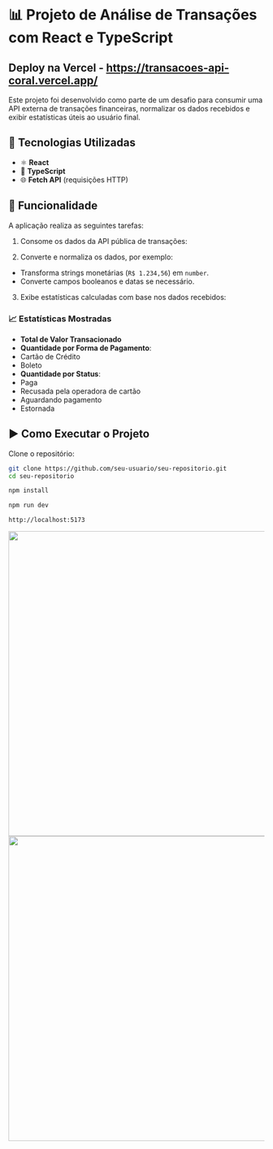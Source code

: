 # 📊 Projeto de Análise de Transações com React e TypeScript

## Deploy na Vercel - https://transacoes-api-coral.vercel.app/

Este projeto foi desenvolvido como parte de um desafio para consumir uma API externa de transações financeiras, normalizar os dados recebidos e exibir estatísticas úteis ao usuário final.

## 🚀 Tecnologias Utilizadas

- ⚛️ **React**
- 💙 **TypeScript**
- 🌐 **Fetch API** (requisições HTTP)

## 🔧 Funcionalidade

A aplicação realiza as seguintes tarefas:

1. Consome os dados da API pública de transações:

2. Converte e normaliza os dados, por exemplo:
- Transforma strings monetárias (`R$ 1.234,56`) em `number`.
- Converte campos booleanos e datas se necessário.
3. Exibe estatísticas calculadas com base nos dados recebidos:

### 📈 Estatísticas Mostradas

- **Total de Valor Transacionado**
- **Quantidade por Forma de Pagamento**:
- Cartão de Crédito
- Boleto
- **Quantidade por Status**:
- Paga
- Recusada pela operadora de cartão
- Aguardando pagamento
- Estornada


## ▶️ Como Executar o Projeto

Clone o repositório: 
   ```bash
   git clone https://github.com/seu-usuario/seu-repositorio.git
   cd seu-repositorio

npm install

npm run dev

http://localhost:5173

````
<img border="0" data-original-height="1080" data-original-width="1920" height="600" src="https://blogger.googleusercontent.com/img/b/R29vZ2xl/AVvXsEj3pAu0XMbJS00wFm3StElMAnUiZoD4kfH0WWbLLtkdur0X8k0058BwZea5IU5WEqW9SREJnfPU3RS9CCGh06PhfwAy2BnQUO7fwnECOXSPpRHDytYjVR04C7jkI7sUpWaNc6RvlfZzZfjtdf7mol1C5lL1WghAVs0_WrHb7n_JQK3wxjcOsbZrGwi6NGWm/s1891/transcaoapi.png" width="1280" />
<br/>
<img border="0" data-original-height="1080" data-original-width="1920" height="600" src="https://blogger.googleusercontent.com/img/b/R29vZ2xl/AVvXsEiRbp_3LsilgEUHMbccWKCqY8DxfgxeUboEufdPejmL5DNfUvZSLmZL5HR90WgiZylaFKcp2ZXtFruQDSWD71LwgHL2BFml6jEeZyJSA8ix8NriJ7NtMeOUq32aC659ST6ylCWk21BjIqfxwA3P_a7cBpNfxm0XZa5hUiQtyQ3hewNtsrLxxv94chvuzgPK/s1882/transcaoapi2.png" width="1280" />

